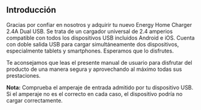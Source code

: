 ﻿## Introducción

Gracias por confiar en nosotros y adquirir tu nuevo Energy Home Charger 2.4A Dual USB. Se trata de un cargador universal de 2.4 amperios compatible con todos los dispositivos USB incluidos Android e iOS. Cuenta con doble salida USB para cargar simultáneamente dos dispositivos, especialmente tablets y smartphones. Esperamos que lo disfrutes.

Te aconsejamos que leas el presente manual de usuario para disfrutar del producto de una manera segura y aprovechando al máximo todas sus prestaciones.

**Nota:** Comprueba el amperaje de entrada admitido por tu dispositivo USB. Si el amperaje no es el
correcto en cada caso, el dispositivo podría no cargar correctamente.
